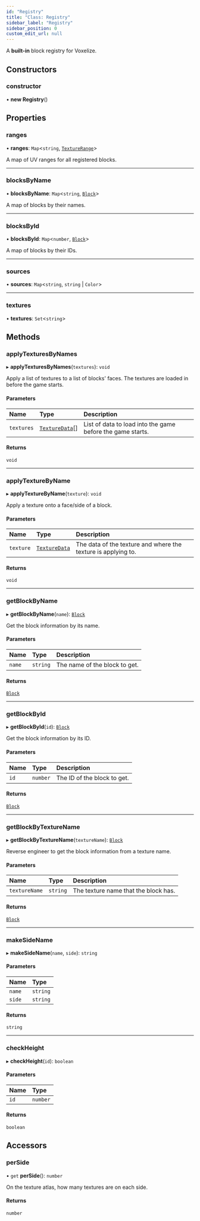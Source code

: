 ```yaml
---
id: "Registry"
title: "Class: Registry"
sidebar_label: "Registry"
sidebar_position: 0
custom_edit_url: null
---
```


A **built-in** block registry for Voxelize.

## Constructors

### constructor

• **new Registry**()

## Properties

### ranges

• **ranges**: `Map`<`string`, [`TextureRange`](../modules.md#texturerange-90)\>

A map of UV ranges for all registered blocks.

___

### blocksByName

• **blocksByName**: `Map`<`string`, [`Block`](../modules.md#block-90)\>

A map of blocks by their names.

___

### blocksById

• **blocksById**: `Map`<`number`, [`Block`](../modules.md#block-90)\>

A map of blocks by their IDs.

___

### sources

• **sources**: `Map`<`string`, `string` \| `Color`\>

___

### textures

• **textures**: `Set`<`string`\>

## Methods

### applyTexturesByNames

▸ **applyTexturesByNames**(`textures`): `void`

Apply a list of textures to a list of blocks' faces. The textures are loaded in before the game starts.

#### Parameters

| Name | Type | Description |
| :------ | :------ | :------ |
| `textures` | [`TextureData`](../modules.md#texturedata-90)[] | List of data to load into the game before the game starts. |

#### Returns

`void`

___

### applyTextureByName

▸ **applyTextureByName**(`texture`): `void`

Apply a texture onto a face/side of a block.

#### Parameters

| Name | Type | Description |
| :------ | :------ | :------ |
| `texture` | [`TextureData`](../modules.md#texturedata-90) | The data of the texture and where the texture is applying to. |

#### Returns

`void`

___

### getBlockByName

▸ **getBlockByName**(`name`): [`Block`](../modules.md#block-90)

Get the block information by its name.

#### Parameters

| Name | Type | Description |
| :------ | :------ | :------ |
| `name` | `string` | The name of the block to get. |

#### Returns

[`Block`](../modules.md#block-90)

___

### getBlockById

▸ **getBlockById**(`id`): [`Block`](../modules.md#block-90)

Get the block information by its ID.

#### Parameters

| Name | Type | Description |
| :------ | :------ | :------ |
| `id` | `number` | The ID of the block to get. |

#### Returns

[`Block`](../modules.md#block-90)

___

### getBlockByTextureName

▸ **getBlockByTextureName**(`textureName`): [`Block`](../modules.md#block-90)

Reverse engineer to get the block information from a texture name.

#### Parameters

| Name | Type | Description |
| :------ | :------ | :------ |
| `textureName` | `string` | The texture name that the block has. |

#### Returns

[`Block`](../modules.md#block-90)

___

### makeSideName

▸ **makeSideName**(`name`, `side`): `string`

#### Parameters

| Name | Type |
| :------ | :------ |
| `name` | `string` |
| `side` | `string` |

#### Returns

`string`

___

### checkHeight

▸ **checkHeight**(`id`): `boolean`

#### Parameters

| Name | Type |
| :------ | :------ |
| `id` | `number` |

#### Returns

`boolean`

## Accessors

### perSide

• `get` **perSide**(): `number`

On the texture atlas, how many textures are on each side.

#### Returns

`number`
